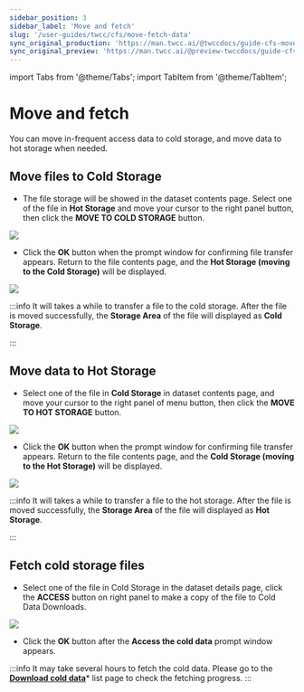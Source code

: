 ```yaml
---
sidebar_position: 3
sidebar_label: 'Move and fetch'
slug: '/user-guides/twcc/cfs/move-fetch-data'
sync_original_production: 'https://man.twcc.ai/@twccdocs/guide-cfs-move-retrieve-data-zh' 
sync_original_preview: 'https://man.twcc.ai/@preview-twccdocs/guide-cfs-move-retrieve-data-zh'
---
```


import Tabs from '@theme/Tabs';
import TabItem from '@theme/TabItem';

# Move and fetch

You can move in-frequent access data to cold storage, and move data to hot storage when needed.

## Move files to Cold Storage

* The file storage will be showed in the dataset contents page. Select one of the file in **Hot Storage** and move your cursor to the right panel <i class="fa fa-ellipsis-v fa-20" aria-hidden="true"></i> button, then click the **MOVE TO COLD STORAGE** button.

![](https://cos.twcc.ai/SYS-MANUAL/uploads/upload_7c4d6d10bb1ca729066faa83da4ec933.png)

* Click the **OK** button when the prompt window for confirming file transfer appears. Return to the file contents page, and the **Hot Storage (moving to the Cold Storage)** will be displayed.


![](https://cos.twcc.ai/SYS-MANUAL/uploads/upload_7920644e10d5d366a26b674a3a9f2fe4.png)


:::info
It will takes a while to transfer a file to the cold storage. After the file is moved successfully, the **Storage Area** of the file will displayed as  **Cold Storage**.

:::

## Move data to Hot Storage

* Select one of the file in **Cold Storage** in dataset contents page, and move your cursor to the right panel of <i class="fa fa-ellipsis-v fa-20" aria-hidden="true"></i> menu button, then click  the **MOVE TO HOT STORAGE** button.

![](https://cos.twcc.ai/SYS-MANUAL/uploads/upload_f6b4a56ec6a7a6c2433128e2cbc2d7ae.png)

* Click the **OK** button when the prompt window for confirming file transfer appears. Return to the file contents page, and the **Cold Storage (moving to the Hot Storage)** will be displayed.


![](https://cos.twcc.ai/SYS-MANUAL/uploads/upload_805a5f9d00d1a7d959f8ccdf3139a590.png)


:::info
It will takes a while to transfer a file to the hot storage. After the file is moved successfully, the **Storage Area** of the file will displayed as  **Hot Storage**.

:::

## Fetch cold storage files


* Select one of the file in Cold Storage in the dataset details page, click the **ACCESS** button on right panel to make a copy of the file to Cold Data Downloads.

![](https://cos.twcc.ai/SYS-MANUAL/uploads/upload_9ed5f9b00d74fec0a00c8e9379ef58de.png)

* Click the **OK** button after the **Access the cold data** prompt window appears.

:::info
It may take several hours to fetch the cold data. Please go to the **[Download cold data](/user-guides/twcc/cfs/download-cold-data.md)*** list page to check the fetching progress.
:::
